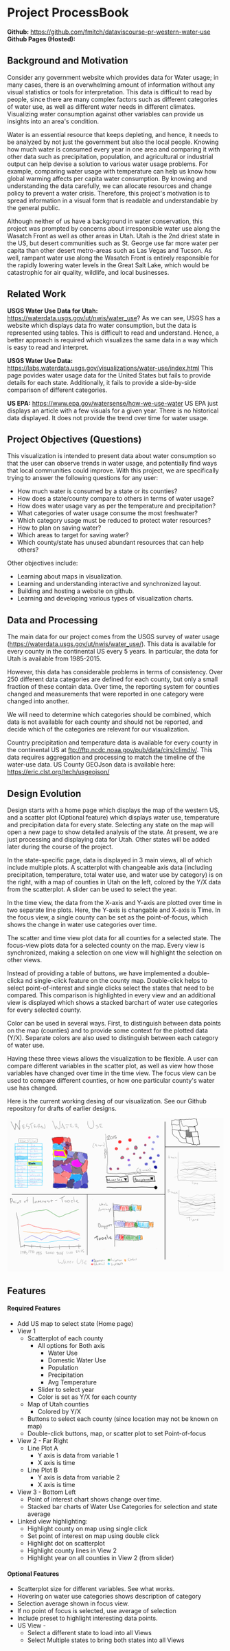 # Project ProcessBook

**Github:** https://github.com/fmitch/dataviscourse-pr-western-water-use
**Github Pages (Hosted):** 


## Background and Motivation
Consider any government website which provides data for Water usage; in many cases, there is an overwhelming amount of information without any visual statistics or tools for interpretation. This data is difficult to read by people, since there are many complex factors such as different categories of water use, as well as different water needs in different climates. Visualizing water consumption against other variables can provide us insights into an area's condition. 

Water is an essential resource that keeps depleting, and hence, it needs to be analyzed by not just the government but also the local people. Knowing how much water is consumed every year in one area and comparing it with other data such as precipitation, population, and agricultural or industrial output can help devise a solution to various water usage problems. For example, comparing water usage with temperature can help us know how global warming affects per capita water consumption. By knowing and understanding the data carefully, we can allocate resources and change policy to prevent a water crisis. Therefore, this project's motivation is to spread information in a visual form that is readable and understandable by the general public.

Although neither of us have a background in water conservation, this project was prompted by concerns about irresponsible water use along the Wasatch Front as well as other areas in Utah. Utah is the 2nd driest state in the US, but desert communities such as St. George use far more water per capita than other desert metro-areas such as Las Vegas and Tucson. As well, rampant water use along the Wasatch Front is entirely responsible for the rapidly lowering water levels in the Great Salt Lake, which would be catastrophic for air quality, wildlife, and local businesses.


## Related Work
**USGS Water Use Data for Utah:** https://waterdata.usgs.gov/ut/nwis/water_use?
As we can see, USGS has a website which displays data fro water consumption, but the data is represented using tables. This is difficult to read and understand. Hence, a better approach is required which visualizes the same data in a way which is easy to read and interpret.

**USGS Water Use Data:** https://labs.waterdata.usgs.gov/visualizations/water-use/index.html
This page povides water usage data for the United States but fails to provide details for each state. Additionally, it fails to provide a side-by-side comparison of different categories.

**US EPA:** https://www.epa.gov/watersense/how-we-use-water
US EPA just displays an article with a few visuals for a given year. There is no historical data displayed. It does not provide the trend over time for water usage.


## Project Objectives (Questions)
This visualization is intended to present data about water consumption so that the user can observe trends in water usage, and potentially find ways that local communities could improve. With this project, we are specifically trying to answer the following questions for any user:

* How much water is consumed by a state or its counties?
* How does a state/county compare to others in terms of water usage?
* How does water usage vary as per the temperature and precipitation?
* What categories of water usage consume the most freshwater?
* Which category usage must be reduced to protect water resources?
* How to plan on saving water?
* Which areas to target for saving water?
* Which county/state has unused abundant resources that can help others?

Other objectives include:

* Learning about maps in visualization.
* Learning and understanding interactive and synchronized layout.
* Building and hosting a website on github.
* Learning and developing various types of visualization charts.


## Data and Processing
The main data for our project comes from the USGS survey of water usage (https://waterdata.usgs.gov/ut/nwis/water_use/). This data is available for every county in the continental US every 5 years. In particular, the data for Utah is available from 1985-2015.

However, this data has considerable problems in terms of consistency. Over 250 different data categories are defined for each county, but only a small fraction of these contain data. Over time, the reporting system for counties changed and measurements that were reported in one category were changed into another. 

We will need to determine which categories should be combined, which data is not available for each county and should not be reported, and decide which of the categories are relevant for our visualization.

Country precipitation and temperature data is available for every county in the continental US at ftp://ftp.ncdc.noaa.gov/pub/data/cirs/climdiv/. This data requires aggregation and processing to match the timeline of the water-use data. US County GEOJson data is available here: https://eric.clst.org/tech/usgeojson/


## Design Evolution

Design starts with a home page which displays the map of the western US, and a scatter plot (Optional feature) which displays water use, temperature and precipitation data for every state.
Selecting any state on the map will open a new page to show detailed analysis of the state. At present, we are just processing and displaying data for Utah. Other states will be added later during the course of the project.

In the state-specific page, data is displayed in 3 main views, all of which include multiple plots. A scatterplot with changeable axis data (including precipitation, temperature, total water use, and water use by category) is on the right, with a map of counties in Utah on the left, colored by the Y/X data from the scatterplot. A slider can be used to select the year.

In the time view, the data from the X-axis and Y-axis are plotted over time in two separate line plots. Here, the Y-axis is changable and X-axis is Time. In the focus view, a single county can be set as the point-of-focus, which shows the change in water use categories over time.

The scatter and time view plot data for all counties for a selected state. The focus-view plots data for a selected county on the map. Every view is synchronized, making a selection on one view will highlight the selection on other views. 

Instead of providing a table of buttons, we have implemented a double-clicka nd single-click feature on the county map. Double-click helps to select point-of-interest and single clicks select the states that need to be compared. This comparison is highlighted in every view and an additional view is displayed which shows a stacked barchart of water use categories for every selected county.

Color can be used in several ways. First, to distinguish between data points on the map (counties) and to provide some context for the plotted data (Y/X). Separate colors are also used to distinguish between each category of water use.

Having these three views allows the visualization to be flexible. A user can compare different variables in the scatter plot, as well as view how those variables have changed over time in the time view. The focus view can be used to compare different counties, or how one particular county's water use has changed. 

Here is the current working desing of our visualization. See our Github repository for drafts of earlier designs.

![Design 3](Design3.png) 


## Features
#### Required Features

* Add US map to select state (Home page)
* View 1
  * Scatterplot of each county
    * All options for Both axis
      * Water Use
      * Domestic Water Use
      * Population
      * Precipitation
      * Avg Temperature 
    * Slider to select year
    * Color is set as Y/X for each county 
  * Map of Utah counties
    * Colored by Y/X
  * Buttons to select each county (since location may not be known on map)
  * Double-click buttons, map, or scatter plot to set Point-of-focus
* View 2 - Far Right 
  * Line Plot A
    * Y axis is data from variable 1
    * X axis is time 
  * Line Plot B
    * Y axis is data from variable 2
    * X axis is time 
* View 3 - Bottom Left
  * Point of interest chart shows change over time.
  * Stacked bar charts of Water Use Categories for selection and state average
* Linked view highlighting:
  * Highlight county on map using single click
  * Set point of interest on map using double click
  * Highlight dot on scatterplot
  * Highlight county lines in View 2
  * Highlight year on all counties in View 2 (from slider)
  
#### Optional Features

* Scatterplot size for different variables. See what works.
* Hovering on water use categories shows description of category
* Selection average shown in focus view.
* If no point of focus is selected, use average of selection
* Include preset to highlight interesting data points.
* US View - 
  * Select a different state to load into all Views
  * Select Multiple states to bring both states into all Views

